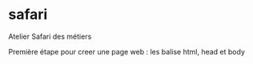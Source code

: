 # safari
Atelier Safari des métiers

Première étape pour creer une page web :
les balise html, head et body
